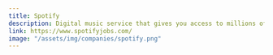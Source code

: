 ```yaml
---
title: Spotify
description: Digital music service that gives you access to millions of songs
link: https://www.spotifyjobs.com/
image: "/assets/img/companies/spotify.png"
---
```

